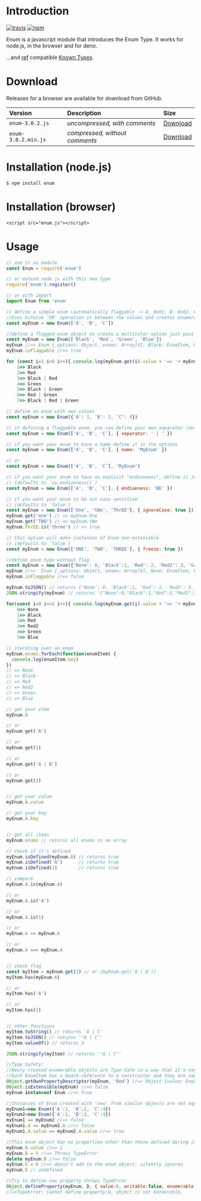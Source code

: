 # Introduction

[![travis](https://img.shields.io/travis/adrai/enum.svg)](https://travis-ci.org/adrai/enum) [![npm](https://img.shields.io/npm/v/enum.svg)](https://npmjs.org/package/enum)

Enum is a javascript module that introduces the Enum Type. It works for node.js, in the browser and for deno.

...and [ref](https://github.com/TooTallNate/ref) compatible [Known Types](https://github.com/TooTallNate/ref/wiki/Known-%22types%22)

# Download
Releases for a browser are available for download from GitHub.

| **Version** | **Description** | **Size** |
|:------------|:----------------|:---------|
| `enum-3.0.2.js` | *uncompressed, with comments* | [Download](https://raw.github.com/adrai/enum/master/dist/enum-3.0.2.js) |
| `enum-3.0.2.min.js` | *compressed, without comments* | [Download](https://raw.github.com/adrai/enum/master/dist/enum-3.0.2.min.js) |

# Installation (node.js)

    $ npm install enum

# Installation (browser)

    <script src="enum.js"></script>

# Usage

````js
// use it as module
const Enum = require('enum')

// or extend node.js with this new type
require('enum').register()

// or with import
import Enum from 'enum'

// define a simple enum (automatically flaggable -> A: 0x01, B: 0x02, C: 0x04)
//Uses bitwise 'OR' operation in between the values and creates enumerated constants. For example, if 'Read':1, 'Write':2, then ReadWrite= Read | Write = 1 | 2 = 3
const myEnum = new Enum(['A', 'B', 'C'])

//define a flagged enum object to create a multicolor option just pass an array
const myEnum = new Enum(['Black', 'Red', 'Green', 'Blue'])
myEnum //=> Enum {_options: Object, enums: Array[4], Black: EnumItem, Red: EnumItem, Green: EnumItem….....}
myEnum.isFlaggable //=> true

for (const i=1 i<8 i++){ console.log(myEnum.get(i).value + '=> '+ myEnum.get(i).key)}
    1=> Black
    2=> Red
    3=> Black | Red
    4=> Green
    5=> Black | Green
    6=> Red | Green
    7=> Black | Red | Green

// define an enum with own values
const myEnum = new Enum({'A': 1, 'B': 2, 'C': 4})

// if defining a flaggable enum, you can define your own separator (default is ' | ')
const myEnum = new Enum(['A', 'B', 'C'], { separator: ' | ' })

// if you want your enum to have a name define it in the options
const myEnum = new Enum(['A', 'B', 'C'], { name: 'MyEnum' })

// or
const myEnum = new Enum(['A', 'B', 'C'], 'MyEnum')

// if you want your enum to have an explicit "endianness", define it in the options
// (defaults to `os.endianness()`)
const myEnum = new Enum(['A', 'B', 'C'], { endianness: 'BE' })

// if you want your enum to be not case sensitive
// (defaults to `false`)
const myEnum = new Enum(['One', 'tWo', 'ThrEE'], { ignoreCase: true })
myEnum.get('one') // => myEnum.One
myEnum.get('TWO') // => myEnum.tWo
myEnum.ThrEE.is('three') // => true

// this option will make instances of Enum non-extensible
// (defaults to `false`)
const myEnum = new Enum(['ONE', 'TWO', 'THREE'], { freeze: true })

//define enum type without flag
const myEnum = new Enum({'None': 0, 'Black':1, 'Red': 2, 'Red2': 3, 'Green': 4, 'Blue': 5})
myEnum //=>  Enum {_options: Object, enums: Array[6], None: EnumItem, Black: EnumItem, Red: EnumItem…........}
myEnum.isFlaggable //=> false

myEnum.toJSON() // returns {'None': 0, 'Black':1, 'Red': 2, 'Red2': 3, 'Green': 4, 'Blue': 5}
JSON.stringify(myEnum) // returns '{"None":0,"Black":1,"Red":2,"Red2":3,"Green":4,"Blue":5}'

for(const i=0 i<=5 i++){ console.log(myEnum.get(i).value + '=> '+ myEnum.get(i).key)}
    0=> None
    1=> Black
    2=> Red
    3=> Red2
    4=> Green
    5=> Blue

// iterating over an enum
myEnum.enums.forEach(function(enumItem) {
  console.log(enumItem.key)
})
// => None
// => Black
// => Red
// => Red2
// => Green
// => Blue

// get your item
myEnum.A

// or
myEnum.get('A')

// or
myEnum.get(1)

// or
myEnum.get('A | B')

// or
myEnum.get(3)


// get your value
myEnum.A.value

// get your key
myEnum.A.key


// get all items
myEnum.enums // returns all enums in an array

// check if it's defined
myEnum.isDefined(myEnum.A) // returns true
myEnum.isDefined('A')      // returns true
myEnum.isDefined(1)        // returns true

// compare
myEnum.A.is(myEnum.A)

// or
myEnum.A.is('A')

// or
myEnum.A.is(1)

// or
myEnum.A == myEnum.A

// or
myEnum.A === myEnum.A


// check flag
const myItem = myEnum.get(3) // or [myEnum.get('A | B')]
myItem.has(myEnum.A)

// or
myItem.has('A')

// or
myItem.has(1)


// other functions
myItem.toString() // returns 'A | C'
myItem.toJSON() // returns '"A | C"'
myItem.valueOf() // returns 3

JSON.stringify(myItem) // returns '"A | C"'

//Type Safety:
//Newly created enumerable objects are Type-Safe in a way that it's non-configurable and no longer extensible.
//Each EnumItem has a beack-reference to a constructor and they are implicitly final.
Object.getOwnPropertyDescriptor(myEnum, 'Red') //=> Object {value: EnumItem, writable: false, enumerable: true, configurable: false}
Object.isExtensible(myEnum) //=> false
myEnum instanceof Enum //=> true

//Instances of Enum created with 'new' from similar objects are not equal
myEnum1=new Enum({'A':1, 'B':2, 'C':4})
myEnum2=new Enum({'A':1, 'B':2, 'C':4})
myEnum1 == myEnum2 //=> false
myEnum1.A == myEnum2.A //=> false
myEnum1.A.value == myEnum2.A.value //=> true

//This enum object has no properties other than those defined during its creation. Existing Data is 'Persistent' and preserves the original version
myEnum.B.value //=> 2
myEnum.B = 5 //=> Throws TypeError
delete myEnum.B //=> false
myEnum.D = 6 //=> doesn't add to the enum object, silently ignores
myEnum.D // undefined

//Try to define new property throws TypeError
Object.defineProperty(myEnum, D, { value:6, writable:false, enumerable:true })
//=>TypeError: Cannot define property:D, object is not extensible.
````
